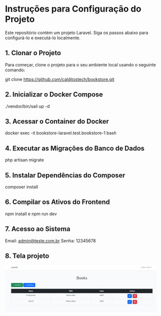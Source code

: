 # Instruções para Configuração do Projeto

Este repositório contém um projeto Laravel. Siga os passos abaixo para configurá-lo e executá-lo localmente.

## 1. Clonar o Projeto

Para começar, clone o projeto para o seu ambiente local usando o seguinte comando:

git clone https://github.com/calditostech/bookstore.git

## 2. Inicializar o Docker Compose

./vendor/bin/sail up -d

## 3. Acessar o Container do Docker

docker exec -it bookstore-laravel.test.bookstore-1 bash

## 4. Executar as Migrações do Banco de Dados

php artisan migrate

## 5. Instalar Dependências do Composer

composer install

## 6. Compilar os Ativos do Frontend

npm install e npm run dev

## 7. Acesso ao Sistema

Email: admin@teste.com.br
Senha: 12345678

## 8. Tela projeto

<img src="./tela_bookstore.png" alt="Preview do Projeto" width="500"/>



